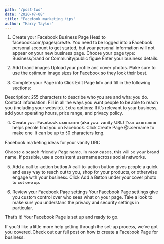 ```yaml
---
path: "/post-two"
date: "2020-07-08"
title: "Facebook marketing tips"
author: "Harry Taylor"
---
```


1. Create your Facebook Business Page
   Head to facebook.com/pages/create. You need to be logged into a Facebook personal account to get started, but your personal information will not appear on your new business page.
   Choose your page type: Business/brand or Community/public figure
   Enter your business details.
2. Add brand images
   Upload your profile and cover photos. Make sure to use the optimum image sizes for Facebook so they look their best.

3. Complete your Page info
   Click Edit Page Info and fill in the following sections:

Description: 255 characters to describe who you are and what you do.
Contact information: Fill in all the ways you want people to be able to reach you (including your website).
Extra options: If it’s relevant to your business, add your operating hours, price range, and privacy policy.

4. Create your Facebook username (aka your vanity URL)
   Your username helps people find you on Facebook. Click Create Page @Username to make one. It can be up to 50 characters long.

Facebook marketing ideas for your vanity URL:

Choose a search-friendly Page name. In most cases, this will be your brand name.
If possible, use a consistent username across social networks.

5. Add a call-to-action button
   A call-to-action button gives people a quick and easy way to reach out to you, shop for your products, or otherwise engage with your business. Click Add a Button under your cover photo to set one up.

6. Review your Facebook Page settings
   Your Facebook Page settings give you custom control over who sees what on your page. Take a look to make sure you understand the privacy and security settings in particular.

That’s it! Your Facebook Page is set up and ready to go.

If you’d like a little more help getting through the set-up process, we’ve got you covered. Check out our full post on how to create a Facebook Page for business.
